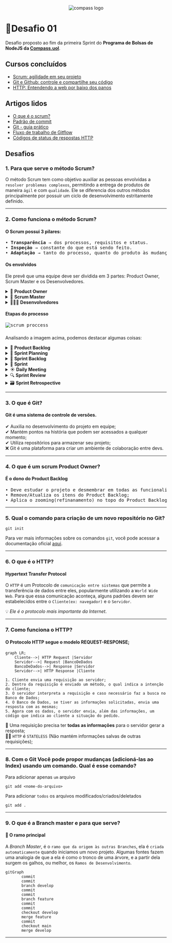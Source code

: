 <p align="center">
  <img alt="compass logo" src="https://user-images.githubusercontent.com/65569815/176964539-fe858838-0d07-418e-9220-b6d94461ecee.png" />
</p>

# 📝Desafio 01

Desafio proposto ao fim da primeira Sprint do **Programa de Bolsas de NodeJS da [Compass.uol](https://compass.uol/)**.

## Cursos concluídos

 - [Scrum: agilidade em seu projeto](https://cursos.alura.com.br/course/agile-scrum)
 - [Git e Github: controle e compartilhe seu código](https://www.alura.com.br/curso-online-git-github-controle-de-versao)
 - [HTTP: Entendendo a web por baixo dos panos](https://cursos.alura.com.br/course/http-fundamentos)

## Artigos lidos

 - [O que é o scrum?](https://www.atlassian.com/br/agile/scrum)
 - [Padrão de commit](https://www.conventionalcommits.org/pt-br/v1.0.0/)
 - [Git - guia prático](https://rogerdudler.github.io/git-guide/index.pt_BR.html)
 - [Fluxo de trabalho de Gitflow](https://www.atlassian.com/br/git/tutorials/comparing-workflows/gitflow-workflow)
 - [Códigos de status de respostas HTTP](https://developer.mozilla.org/pt-BR/docs/Web/HTTP/Status)

## Desafios

### 1. Para que serve o método Scrum? 
O método Scrum tem como objetivo auxiliar as pessoas envolvidas a ``resolver problemas complexos``, permitindo a entrega de produtos de maneira ``ágil`` e com ``qualidade``. Ele se diferencia dos outros métodos principalmente por possuir um ciclo de desenvolvimento estritamente definido.
***

### 2. Como funciona o método Scrum? 

#### O Scrum possui 3 pilares:

<pre>
• <strong>Transparência</strong> → dos processos, requisitos e status.
• <strong>Inspeção</strong> → constante do que está sendo feito.
• <strong>Adaptação</strong> → tanto do processo, quanto do produto às mudanças.
</pre>

#### Os envolvidos
Ele prevê que uma equipe deve ser dividida em 3 partes: Product Owner, Scrum Master e os Desenvolvedores.

<div>
  <details>
  <summary>📝 <strong>Product Owner</strong></summary>
  <pre>
  • Líder do projeto;
  • Define quais recursos e funcionalidades serão feitos e em qual ordem;
  • Responsável por manter e comunicar o que a equipe busca alcançar;
  • Prioriza os items do Product Backlog.</pre>
  </details>
  
  <details>
  <summary>💾 <strong>Scrum Master</strong></summary>
  <pre>
  • Responsável por ajudar os envolvidos a entender os valores, princípios e práticas do Scrum;
  • Deve conhecer muito bem o Scrum;
  • Coach na liderança do processo;
  • Ajuda a equipe a desenvolver a sua própria abordagem do Scrum;</pre>
  </details>

  <details>
  <summary>👨🏻‍💻 <strong>Desenvolvedores</strong></summary>
  <pre>
  • Quem vai construir o projeto;
  • Decidem como fazer as coisas;
  • Devem se organizar da melhor maneira para realizar o projeto do Product Owner.</pre>
  </details>
</div>

#### Etapas do processo

<kbd>
  <img alt="scrum proccess" src="https://user-images.githubusercontent.com/65569815/176974979-40b4a8de-32e4-40e2-8811-126a58d6503b.png" />
</kbd>

###

Analisando a imagem acima, podemos destacar algumas coisas:

<details>
  <summary>📄 <strong>Product Backlog</strong></summary>
  <pre>
  • É escrito pelo Product Owner;
  • Contém todas as funcionalidades do software;
  • O P.O prioriza as funcionalidades com base no valor que elas agregam.</pre>
</details>

<details>
  <summary>🤔 <strong>Sprint Planning</strong></summary>
  <pre>
  • Reunião de planejamento da sprint;
  • O P.O explica aos Devs as funcionalidades que estão no topo do P.B e então eles 
    avaliam e negociam o que poderá ser concluído na Sprint.</pre>
</details>

<details>
  <summary>📑 <strong>Sprint Backlog</strong></summary>
  <pre>
  • Contém as funcionalidades que deverão ser feitas durante a Sprint atual.</pre>
</details>

<details>
  <summary>🏁 <strong>Sprint</strong></summary>
  <pre>
  • Período de tempo para desenvolver as funcionalidades da Sprint Backlog;
  • Possui uma duração(time-box) estritamente definida;
  • Geralmente de 2 a 4 semanas de duração.</pre>
</details>

<details>
  <summary>☀ <strong>Daily Meeting</strong></summary>
  <pre>
  • Reunião diária realizada no mesmo horário e local;
  • Possui uma duração específica de 15 min, e não mais que isso;
  • Tem como objetivo promover a melhoria contínua;
  • Mantém a equipe atualizada com o andamento do projeto;</pre>
</details>

<details>
  <summary>🔍 <strong>Sprint Review</strong></summary>
  <pre>
  • Validar e Adaptar o produto que está sendo construído;
  • Apresentação do que foi feito no Sprint;
  • Todos os envolvidos no projeto participam, além do(s) cliente(s)e usuário(s).</pre>
</details>

<details>
  <summary>🗃 <strong>Sprint Retrospective</strong></summary>
  <pre>
  • A retrospectiva é o momento de melhoria contínua, é quando levantamos pontos positivos e negativos;
  • Para os pontos negativos, devem-se propor ações com o objetivo de resolver estes problemas;
  • Uma boa prática que pode ajudar na Sprint Retrospective é a utilização de post-it's. Para isso, são entregues
    post-it's iguais a todos os envolvidos na reunião, e um ponto é escrito por folha. Após isso, todos são colados
    em uma lousa, e agrupados por assunto. A partir disso, o processo de discussão começa.</pre>

  Ao início de cada reunião, muitos gostam de citar o seguinte trecho do texto de Norm Kerth, 'Retrospective Prime Directive':
  
  > Independentemente do que descubramos, nós entendemos e realmente acreditamos que todos fizeram o melhor trabalho que podiam, dado o conhecimento na época, suas habilidades, os recursos disponíveis e a situação em jogo.
</details>

***
### 3. O que é Git? 
#### Git é uma sistema de controle de versões.

 ✔ Auxilia no desenvolvimento do projeto em equipe;<br>
 ✔ Mantém pontos na história que podem ser acessados a qualquer momento;<br>
 ✔ Utiliza repositórios para armazenar seu projeto;<br>
❌ Git é uma plataforma para criar um ambiente de colaboração entre devs.

***
### 4. O que é um scrum Product Owner? 
#### É o dono do Product Backlog
<pre>
• Deve estudar o projeto e desmembrar em todas as funcionalidades que o produto necessita;
• Remove/Atualiza os itens do Product Backlog;
• Aplica o zooming(refinanamento) no topo do Product Backlog para a próxima Sprint Planning.</pre>

***
### 5. Qual o comando para criação de um novo repositório no Git? 
<pre>
<code>git init</code>
</pre>

Para ver mais informações sobre os comandos `git`, você pode acessar a documentação oficial [aqui](https://git-scm.com/docs).
***
### 6. O que é o HTTP? 
#### Hypertext Transfer Protocol

O `HTTP` é um Protocolo de `comunicação entre sistemas` que permite a transferência de dados entre eles, popularmente utilizando a `World Wide Web`. 
Para que essa comunicação aconteça, alguns padrões devem ser estabelecidos entre o `Cliente(ex: navegador)` e o `Servidor`.

💡 *Ele é o protocolo mais importante da Internet*. 

***
### 7. Como funciona o HTTP? 
#### O Protocolo HTTP segue o modelo REQUEST-RESPONSE;

```mermaid
graph LR;
    Cliente-->| HTTP Request |Servidor
    Servidor-->| Request |BancoDeDados
    BancoDeDados-->| Response |Servidor
    Servidor-->| HTTP Response |Cliente
```
```
1. Cliente envia uma requisição ao servidor;
2. Dentro da requisição é enviado um método, o qual indica a intenção do cliente;
3. O servidor interpreta a requisição e caso necessário faz a busca no Banco de Dados;
4. O Banco de Dados, se tiver as informações solicitadas, envia uma resposta com as mesmas;
5. Agora com os dados, o servidor envia, além das informações, um código que indica ao cliente a situação do pedido.
```
📃 Uma requisição precisa ter **todas as informações** para o servidor gerar a resposta;<br>
🤚🏻 `HTTP` é `STATELESS` (Não mantém informações salvas de outras requisições);
***
### 8. Com o Git Você pode propor mudanças (adicioná-las ao Index) usando um comando. Qual é esse comando? 
Para adicionar apenas `um` arquivo
```
git add <nome-do-arquivo>
```
Para adicionar `todos` os arquivos modificados/criados/deletados
```
git add .
```
***
### 9. O que é a Branch master e para que serve?
#### 📌 O ramo principal
A *Branch Master*, é o `ramo que da origem às outras Branches`, ela é `criada automaticamente` quando iniciamos um novo projeto. 
Algumas fontes fazem uma analogia de que a ela é como o tronco de uma árvore, e a partir dela surgem os galhos, ou melhor, os `Ramos de Desenvolvimento`.

```mermaid
gitGraph
       commit
       commit
       branch develop
       commit
       commit
       branch feature
       commit
       commit
       checkout develop
       merge feature
       commit
       checkout main
       merge develop
```

***